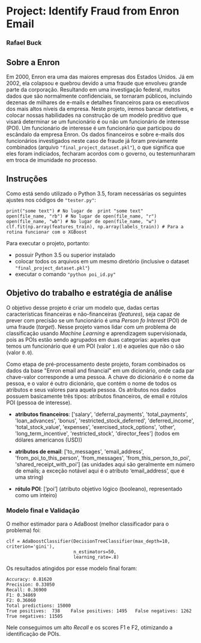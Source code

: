 # Project: Identify Fraud from Enron Email
### Rafael Buck


## Sobre a Enron

Em 2000, Enron era uma das maiores empresas dos Estados Unidos. Já em 2002, ela colapsou e quebrou devido a uma fraude que envolveu 
grande parte da corporação. Resultando em uma investigação federal, muitos dados que são normalmente confidenciais, se tornaram públicos, 
incluindo dezenas de milhares de e-mails e detalhes financeiros para os executivos dos mais altos níveis da empresa. Neste projeto, 
iremos bancar detetives, e colocar nossas habilidades na construção de um modelo preditivo que visará determinar se um funcionário é 
ou não um funcionário de interesse (POI). Um funcionário de interesse é um funcionário que participou do escândalo da empresa Enron. 
Os dados financeiros e sobre e-mails dos funcionários investigados neste caso de fraude já foram previamente 
combinados (arquivo `"final_project_dataset.pkl"`), o que significa que eles foram indiciados, fecharam acordos com o governo, 
ou testemunharam em troca de imunidade no processo.

## Instruções

Como está sendo utilizado o Python 3.5, foram necessárias os seguintes ajustes nos códigos de `"tester.py"`:

    print("some text") # No lugar de  print "some text"
    open(file_name, "rb") # No lugar de open(file_name, "r")
    open(file_name, "wb") # No lugar de open(file_name, "w")
    clf.fit(np.array(features_train), np.array(labels_train)) # Para a rotina funcionar com o XGBoost

Para executar o projeto, portanto:
- possuir Python 3.5 ou superior instalado
- colocar todos os arquivos em um mesmo diretório (inclusive o dataset `"final_project_dataset.pkl"`)
- executar o comando `"python poi_id.py"`

## Objetivo do trabalho e estratégia de análise

O objetivo desse projeto é criar um modelo que, dadas certas características financeiras e não-financeiras (*features*), seja capaz de 
prever com precisão se um funcionário é uma *Person fo Interest* (POI) de uma fraude (*target*). Nesse projeto vamos lidar com um problema 
de classificação usando *Machine Learning* e aprendizagem supervisionada, pois as POIs estão sendo agrupados em duas categorias: aqueles 
que temos um funcionário que é um POI (valor `1.0`) e aqueles que não o são (valor `0.0`).

Como etapa de pré-processamento deste projeto, foram combinados os dados da base "Enron email and financial" em um dicionário, onde cada 
par chave-valor corresponde a uma pessoa. A chave do dicionário é o nome da pessoa, e o valor é outro dicionário, que contém o nome de 
todos os atributos e seus valores para aquela pessoa. Os atributos nos dados possuem basicamente três tipos: atributos financeiros, de 
email e rótulos POI (pessoa de interesse).

- **atributos financeiros**: ['salary', 'deferral_payments', 'total_payments', 'loan_advances', 'bonus', 'restricted_stock_deferred', 'deferred_income', 'total_stock_value', 'expenses', 'exercised_stock_options', 'other', 'long_term_incentive', 'restricted_stock', 'director_fees'] (todos em dólares americanos (USD))

- **atributos de email**: ['to_messages', 'email_address', 'from_poi_to_this_person', 'from_messages', 'from_this_person_to_poi', 'shared_receipt_with_poi'] (as unidades aqui são geralmente em número de emails; a exceção notável aqui é o atributo ‘email_address’, que é uma string)

- **rótulo POI**: [‘poi’] (atributo objetivo lógico (booleano), representado como um inteiro)

### Modelo final e Validação

O melhor estimador para o AdaBoost (melhor classificador para o problema) foi:

    clf = AdaBoostClassifier(DecisionTreeClassifier(max_depth=10, criterion='gini'), 
                             n_estimators=50, 
                             learning_rate=.8)
                             
Os resultados atingidos por esse modelo final foram:
    
    Accuracy: 0.81620	
    Precision: 0.33050	
    Recall: 0.36900	
    F1: 0.34869	
    F2: 0.36060
	Total predictions: 15000	
    True positives:  738	False positives: 1495	False negatives: 1262	True negatives: 11505
    
Nele conseguimos um alto *Recall* e os scores F1 e F2, otimizando a identificação de POIs.
